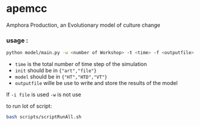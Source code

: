 # apemcc
Amphora Production, an Evolutionary model of culture change

### usage :

```bash
python model/main.py -w <number of Workshop> -t <time> -f <outputfile> -m <model> -i <init>
```

* `time` is the total number of time step of the simulation 
* `init` should be in `{"art","file"}`
* `model` should be in `{"HT","HTD","VT"}`
* `outputfile` wille be use to write and store the results of the model

If `-i file` is used `-w` is not use

to run lot of script:

```bash
bash scripts/scriptRunAll.sh
```
